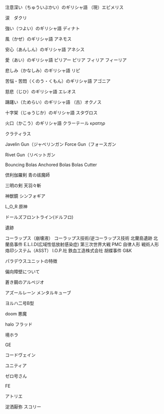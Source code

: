 注意深い（ちゅういぶかい）のギリシャ語
（現）エピメリス

涙　ダクリ

強い（つよい）のギリシャ語
ディナト

風（かぜ）のギリシャ語
アネモス

安心（あんしん）のギリシャ語
アネシス

愛（あい）のギリシャ語
ピリアー
ピリア
フィリア
フィーリア

悲しみ（かなしみ）のギリシャ語
リピ

苦悩・苦悶（くのう・くもん）のギリシャ語
アゴニア

慈悲（じひ）のギリシャ語
エレオス

躊躇い（ためらい）のギリシャ語
（古）オクノス


十字架（じゅうじか）のギリシャ語
スタヴロス



火口（かこう）のギリシャ語
クラーテール
κρατηρ

クラティラス

Javelin Gun（ジャベリンガン
Force Gun（フォースガン

Rivet Gun（リベットガン

Bouncing Bolas
Anchored Bolas
Bolas Cutter






倶利伽羅剣
青の祓魔師

三明の剣
天羽々斬

神獣鏡
シンフォギア

L_O_R
原神

ドールズフロントライン(ドルフロ)
 
遺跡

コーラップス（崩壊液）
コーラップス技術/逆コーラップス技術
北蘭島遺跡
北蘭島事件
E.L.I.D(広域性低放射感染症)
第三次世界大戦
PMC
自律人形
戦術人形
烙印システム（ASST）
I.O.P.社
鉄血工造株式会社
胡蝶事件
G&K

パラデウスユニットの特徴

偏向障壁について


蒼き鋼のアルペジオ


アズールレーン
メンタルキューブ


ヨルハ二号B型


doom
悪魔


halo
フラッド


境ホラ

GE

コードヴェイン

ユニティア

ゼロ号さん

FE

アトリエ

淀洒厭弥
スコリー

